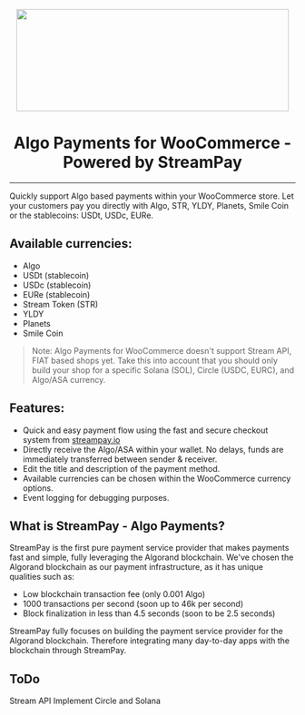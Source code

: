 <p align="center">
  <img src="https://i.imgur.com/ZpgeUEr.png" width="480" height="180"/>
</p>
<h1 align="center">Algo Payments for WooCommerce - Powered by StreamPay</h1>

---

Quickly support Algo based payments within your WooCommerce store. Let your customers pay you directly with Algo, STR, YLDY, Planets, Smile Coin or the stablecoins: USDt, USDc, EURe.



## Available currencies:

- Algo
- USDt (stablecoin)
- USDc (stablecoin)
- EURe (stablecoin)
- Stream Token (STR)
- YLDY
- Planets
- Smile Coin

> Note: Algo Payments for WooCommerce doesn't support Stream API, FIAT based shops yet. Take this into account that you should only build your shop for a specific Solana (SOL), Circle (USDC, EURC), and Algo/ASA currency.

## Features:
- Quick and easy payment flow using the fast and secure checkout system from [streampay.io](https://streampay.io/about/)
- Directly receive the Algo/ASA within your wallet. No delays, funds are immediately transferred between sender & receiver.
- Edit the title and description of the payment method.
- Available currencies can be chosen within the WooCommerce currency options.
- Event logging for debugging purposes.

## What is StreamPay - Algo Payments?
StreamPay is the first pure payment service provider that makes payments fast and simple, fully leveraging the Algorand blockchain. We've chosen the Algorand blockchain as our payment infrastructure, as it has unique qualities such as:

- Low blockchain transaction fee (only 0.001 Algo)
- 1000 transactions per second (soon up to 46k per second)
- Block finalization in less than 4.5 seconds (soon to be 2.5 seconds)

StreamPay fully focuses on building the payment service provider for the Algorand blockchain. Therefore integrating many day-to-day apps with the blockchain through StreamPay.

## ToDo

Stream API
Implement Circle and Solana
